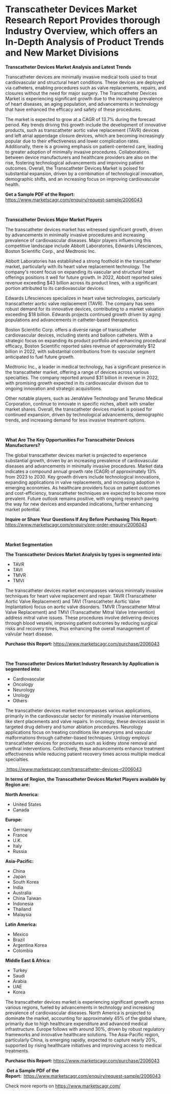 <p><h1>Transcatheter Devices Market Research Report Provides thorough Industry Overview, which offers an In-Depth Analysis of Product Trends and New Market Divisions</h1></p><p><strong>Transcatheter Devices Market Analysis and Latest Trends</strong></p>
<p><p>Transcatheter devices are minimally invasive medical tools used to treat cardiovascular and structural heart conditions. These devices are deployed via catheters, enabling procedures such as valve replacements, repairs, and closures without the need for major surgery. The Transcatheter Devices Market is experiencing significant growth due to the increasing prevalence of heart diseases, an aging population, and advancements in technology that have enhanced the efficacy and safety of these procedures.</p><p>The market is expected to grow at a CAGR of 13.7% during the forecast period. Key trends driving this growth include the development of innovative products, such as transcatheter aortic valve replacement (TAVR) devices and left atrial appendage closure devices, which are becoming increasingly popular due to their effectiveness and lower complication rates. Additionally, there is a growing emphasis on patient-centered care, leading to greater adoption of minimally invasive procedures. Collaborations between device manufacturers and healthcare providers are also on the rise, fostering technological advancements and improving patient outcomes. Overall, the Transcatheter Devices Market is poised for substantial expansion, driven by a combination of technological innovation, demographic shifts, and an increasing focus on improving cardiovascular health.</p></p>
<p><strong>Get a Sample PDF of the Report:&nbsp;</strong> <a href="https://www.marketscagr.com/enquiry/request-sample/2006043?utm_campaign=3096&utm_medium=2&utm_source=Github&utm_content=ia&utm_term=05032025&utm_id=transcatheter-devices">https://www.marketscagr.com/enquiry/request-sample/2006043</a></p>
<p>&nbsp;</p>
<p><strong>Transcatheter Devices Major Market Players</strong></p>
<p><p>The transcatheter devices market has witnessed significant growth, driven by advancements in minimally invasive procedures and increasing prevalence of cardiovascular diseases. Major players influencing this competitive landscape include Abbott Laboratories, Edwards Lifesciences, Boston Scientific Corp., and Medtronic Inc.</p><p>Abbott Laboratories has established a strong foothold in the transcatheter market, particularly with its heart valve replacement technology. The company's recent focus on expanding its vascular and structural heart offerings positions it well for future growth. In 2022, Abbott reported sales revenue exceeding $43 billion across its product lines, with a significant portion attributed to its cardiovascular devices.</p><p>Edwards Lifesciences specializes in heart valve technologies, particularly transcatheter aortic valve replacement (TAVR). The company has seen robust demand for its innovative devices, contributing to a market valuation exceeding $18 billion. Edwards projects continued growth driven by aging populations and advancements in catheter-based therapeutics.</p><p>Boston Scientific Corp. offers a diverse range of transcatheter cardiovascular devices, including stents and balloon catheters. With a strategic focus on expanding its product portfolio and enhancing procedural efficacy, Boston Scientific reported sales revenue of approximately $12 billion in 2022, with substantial contributions from its vascular segment anticipated to fuel future growth.</p><p>Medtronic Inc., a leader in medical technology, has a significant presence in the transcatheter market, offering a range of devices across various specialties. The company reported around $31 billion in revenue in 2022, with promising growth expected in its cardiovascular division due to ongoing innovation and strategic acquisitions.</p><p>Other notable players, such as JenaValve Technology and Terumo Medical Corporation, continue to innovate in specific niches, albeit with smaller market shares. Overall, the transcatheter devices market is poised for continued expansion, driven by technological advancements, demographic trends, and increasing demand for less invasive treatment options.</p></p>
<p>&nbsp;</p>
<p><strong>What Are The Key Opportunities For Transcatheter Devices Manufacturers?</strong></p>
<p><p>The global transcatheter devices market is projected to experience substantial growth, driven by an increasing prevalence of cardiovascular diseases and advancements in minimally invasive procedures. Market data indicates a compound annual growth rate (CAGR) of approximately 13% from 2023 to 2030. Key growth drivers include technological innovations, expanding applications in valve replacements, and increasing adoption in emerging economies. As healthcare providers focus on patient outcomes and cost-efficiency, transcatheter techniques are expected to become more prevalent. Future outlook remains positive, with ongoing research paving the way for new devices and expanded indications, further enhancing market potential.</p></p>
<p><strong>Inquire or Share Your Questions If Any Before Purchasing This Report:</strong> <a href="https://www.marketscagr.com/enquiry/pre-order-enquiry/2006043?utm_campaign=3096&utm_medium=2&utm_source=Github&utm_content=ia&utm_term=05032025&utm_id=transcatheter-devices">https://www.marketscagr.com/enquiry/pre-order-enquiry/2006043</a></p>
<p>&nbsp;</p>
<p><strong>Market Segmentation</strong></p>
<p><strong>The Transcatheter Devices Market Analysis by types is segmented into:</strong></p>
<p><ul><li>TAVR</li><li>TAVI</li><li>TMVR</li><li>TMVI</li></ul></p>
<p><p>The transcatheter devices market encompasses various minimally invasive techniques for heart valve replacement and repair. TAVR (Transcatheter Aortic Valve Replacement) and TAVI (Transcatheter Aortic Valve Implantation) focus on aortic valve disorders. TMVR (Transcatheter Mitral Valve Replacement) and TMVI (Transcatheter Mitral Valve Intervention) address mitral valve issues. These procedures involve delivering devices through blood vessels, improving patient outcomes by reducing surgical risks and recovery times, thus enhancing the overall management of valvular heart disease.</p></p>
<p><strong>Purchase this Report:&nbsp;</strong><a href="https://www.marketscagr.com/purchase/2006043?utm_campaign=3096&utm_medium=2&utm_source=Github&utm_content=ia&utm_term=05032025&utm_id=transcatheter-devices">https://www.marketscagr.com/purchase/2006043</a></p>
<p>&nbsp;</p>
<p><strong>The Transcatheter Devices Market Industry Research by Application is segmented into:</strong></p>
<p><ul><li>Cardiovascular</li><li>Oncology</li><li>Neurology</li><li>Urology</li><li>Others</li></ul></p>
<p><p>The transcatheter devices market encompasses various applications, primarily in the cardiovascular sector for minimally invasive interventions like stent placements and valve repairs. In oncology, these devices assist in targeted drug delivery and tumor ablation procedures. Neurology applications focus on treating conditions like aneurysms and vascular malformations through catheter-based techniques. Urology employs transcatheter devices for procedures such as kidney stone removal and urethral interventions. Collectively, these advancements enhance treatment effectiveness while reducing patient recovery times across multiple medical specialties.</p></p>
<p><a href="https://www.marketscagr.com/transcatheter-devices-r2006043?utm_campaign=3096&utm_medium=2&utm_source=Github&utm_content=ia&utm_term=05032025&utm_id=transcatheter-devices">&nbsp;https://www.marketscagr.com/transcatheter-devices-r2006043</a></p>
<p><strong>In terms of Region, the Transcatheter Devices Market Players available by Region are:</strong></p>
<p>
    <p> <strong> North America: </strong>
        <ul>
            <li>United States</li>
            <li>Canada</li>
        </ul>
        </p> 
    <p> <strong> Europe: </strong>
        <ul>
            <li>Germany</li>
            <li>France</li>
            <li>U.K.</li>
            <li>Italy</li>
            <li>Russia</li>
        </ul>
        </p> 
    <p> <strong> Asia-Pacific: </strong>
        <ul>
            <li>China</li>
            <li>Japan</li>
            <li>South Korea</li>
            <li>India</li>
            <li>Australia</li>
            <li>China Taiwan</li>
            <li>Indonesia</li>
            <li>Thailand</li>
            <li>Malaysia</li>
        </ul>
        </p> 
    <p> <strong> Latin America: </strong>
        <ul>
            <li>Mexico</li>
            <li>Brazil</li>
            <li>Argentina Korea</li>
            <li>Colombia</li>
        </ul>
        </p> 
    <p> <strong> Middle East & Africa: </strong>
        <ul>
            <li>Turkey</li>
            <li>Saudi</li>
            <li>Arabia</li>
            <li>UAE</li>
            <li>Korea</li>
        </ul>
    </p>
    </p>
<p><p>The transcatheter devices market is experiencing significant growth across various regions, fueled by advancements in technology and increasing prevalence of cardiovascular diseases. North America is projected to dominate the market, accounting for approximately 45% of the global share, primarily due to high healthcare expenditure and advanced medical infrastructure. Europe follows with around 30%, driven by robust regulatory frameworks and innovative healthcare solutions. The Asia-Pacific region, particularly China, is emerging rapidly, expected to capture nearly 20%, supported by rising healthcare initiatives and improving access to medical treatments.</p></p>
<p><strong>Purchase this Report: </strong><a href="https://www.marketscagr.com/purchase/2006043?utm_campaign=3096&utm_medium=2&utm_source=Github&utm_content=ia&utm_term=05032025&utm_id=transcatheter-devices">https://www.marketscagr.com/purchase/2006043</a></p>
<p>&nbsp;<strong>Get a Sample PDF of the Report:&nbsp;&nbsp;</strong><a href="https://www.marketscagr.com/enquiry/request-sample/2006043?utm_campaign=3096&utm_medium=2&utm_source=Github&utm_content=ia&utm_term=05032025&utm_id=transcatheter-devices">https://www.marketscagr.com/enquiry/request-sample/2006043</a></p>
<p><strong></strong></p>
<p>Check more reports on <a href="https://www.marketscagr.com/?utm_campaign=3096&utm_medium=2&utm_source=Github&utm_content=ia&utm_term=05032025&utm_id=transcatheter-devices">https://www.marketscagr.com/</a></p>